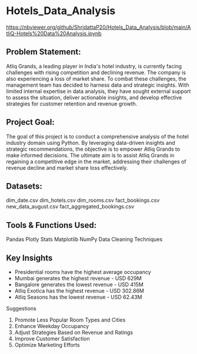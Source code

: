 # Hotels_Data_Analysis

https://nbviewer.org/github/ShridattaP20/Hotels_Data_Analysis/blob/main/AtliQ-Hotels%20Data%20Analysis.ipynb

## Problem Statement:
Atliq Grands, a leading player in India's hotel industry, is currently facing challenges with rising competition and declining revenue. The company is also experiencing a loss of market share. To combat these challenges, the management team has decided to harness data and strategic insights. With limited internal expertise in data analysis, they have sought external support to assess the situation, deliver actionable insights, and develop effective strategies for customer retention and revenue growth.

## Project Goal:
The goal of this project is to conduct a comprehensive analysis of the hotel industry domain using Python. By leveraging data-driven insights and strategic recommendations, the objective is to empower Atliq Grands to make informed decisions. The ultimate aim is to assist Atliq Grands in regaining a competitive edge in the market, addressing their challenges of revenue decline and market share loss effectively.

## Datasets:
dim_date.csv
dim_hotels.csv
dim_rooms.csv
fact_bookings.csv
new_data_august.csv
fact_aggregated_bookings.csv

## Tools & Functions Used:
Pandas
Plotly
Stats
Matplotlib
NumPy
Data Cleaning Techniques

## Key Insights
* Presidential rooms have the highest average occupancy 
* Mumbai generates the highest revenue - USD 629M
* Bangalore generates the lowest revenue - USD 415M
* Atliq Exotica has the highest revenue - USD 302.86M
* Atliq Seasons has the lowest revenue - USD 62.43M

Suggestions
1. Promote Less Popular Room Types and Cities
2. Enhance Weekday Occupancy
3. Adjust Strategies Based on Revenue and Ratings
4. Improve Customer Satisfaction
5. Optimize Marketing Efforts

